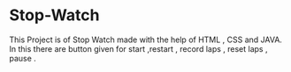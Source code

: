 # Stop-Watch
This Project is of Stop Watch made with the help of HTML , CSS and JAVA.
In this there are button given for start ,restart , record laps , reset laps , pause .
